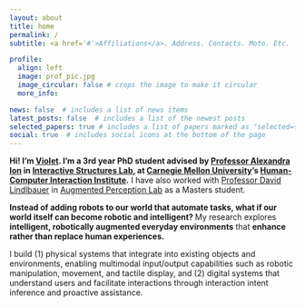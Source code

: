 ```yaml
---
layout: about
title: home
permalink: /
subtitle: <a href='#'>Affiliations</a>. Address. Contacts. Moto. Etc.

profile:
  align: left
  image: prof_pic.jpg
  image_circular: false # crops the image to make it circular
  more_info: 

news: false  # includes a list of news items
latest_posts: false  # includes a list of the newest posts
selected_papers: true # includes a list of papers marked as "selected={true}"
social: true  # includes social icons at the bottom of the page
---
```



<span style="font-size: 1.0em;font-weight:bolder;"> Hi! I’m [Violet](https://nuoyihan.github.io). I’m a 3rd year PhD student advised by [Professor Alexandra Ion](http://alexandraion.com/) in [Interactive Structures Lab](https://interactive-structures.org/), at [Carnegie Mellon University](https://www.cmu.edu/)’s [Human-Computer Interaction Institute](https://hcii.cmu.edu/).</span> I have also worked with [Professor David Lindlbauer](https://www.davidlindlbauer.com/) in [Augmented Perception Lab](https://augmented-perception.org/) as a Masters student.


<span style="font-size: 1.0em;font-weight:bolder;">Instead of adding robots to our world that automate tasks, what if our world itself can become robotic and intelligent? </span><span style="font-size: 1.0em;">My research explores <span style = "font-weight:bolder;">intelligent, robotically augmented everyday environments</span> that <span style = "font-weight:bolder;">enhance
rather than replace human experiences.</span></span>

<span style="font-size: 1.0em;">I build (1) physical systems that integrate into existing objects and environments, enabling multimodal
input/output capabilities such as robotic manipulation, movement, and tactile display, and (2) digital systems
that understand users and facilitate interactions through interaction intent inference and proactive assistance.</span>

  <!-- <button class="collapsible ontoggle">
    More about me.
  </button>
  <span class=details>
    Outside of research, I spend my time running, gyming, listening to hiphop, cooking, enjoying a variety of sports, sipping on drinks, reading, drawing, seeking karoake, participating in the rad local interest groups and events Pittsburgh has to offer, traveling… and just chilling with my awesome friends and <a href="https://y0mingzhang.github.io/">Yiming</a>. 
    <br><br>
    Hit me up for sports, coffee, drinks, and karaoke :<span>&#41;</span>
    <br><br>
    Recently I am excited for the <a href ="https://www.thepittsburghmarathon.com/races/half-marathon-1">Pittsburgh 2024 half marathon</a>!
  </span> -->

